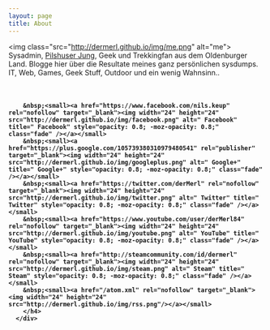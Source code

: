 ```yaml
---
layout: page
title: About
---
```


<img class="src="http://dermerl.github.io/img/me.png" alt="me">
Sysadmin, <a href="https://www.facebook.com/Pilshusen" target="_blank">Pilshuser Jung</a>, Geek und Trekkingfan aus dem Oldenburger Land. Blogge hier über die Resultate meines ganz persönlichen sysdumps. <br>IT, Web, Games, Geek Stuff, Outdoor und ein wenig Wahnsinn..</p><br>

<div class="container content">
      <div class="masthead">
        <h4 class="masthead-title">
		
		&nbsp;<small><a href="https://www.facebook.com/nils.keup" rel="nofollow" target="_blank"><img width="24" height="24" src="http://dermerl.github.io/img/facebook.png" alt=" Facebook" title=" Facebook" style="opacity: 0.8; -moz-opacity: 0.8;" class="fade" /></a></small>
        &nbsp;<small><a href="https://plus.google.com/105739380310979480541" rel="publisher" target="_blank"><img width="24" height="24" src="http://dermerl.github.io/img/googleplus.png" alt=" Google+" title=" Google+" style="opacity: 0.8; -moz-opacity: 0.8;" class="fade" /></a></small>
		&nbsp;<small><a href="https://twitter.com/derMerl" rel="nofollow" target="_blank"><img width="24" height="24" src="http://dermerl.github.io/img/twitter.png" alt=" Twitter" title=" Twitter" style="opacity: 0.8; -moz-opacity: 0.8;" class="fade" /></a></small>
		&nbsp;<small><a href="https://www.youtube.com/user/derMerl84" rel="nofollow" target="_blank"><img width="24" height="24" src="http://dermerl.github.io/img/youtube.png" alt=" YouTube" title=" YouTube" style="opacity: 0.8; -moz-opacity: 0.8;" class="fade" /></a></small>
		&nbsp;<small><a href="http://steamcommunity.com/id/dermerl" rel="nofollow" target="_blank"><img width="24" height="24" src="http://dermerl.github.io/img/steam.png" alt=" Steam" title=" Steam" style="opacity: 0.8; -moz-opacity: 0.8;" class="fade" /></a></small>
		&nbsp;<small><a href="/atom.xml" rel="nofollow" target="_blank"><img width="24" height="24" src="http://dermerl.github.io/img/rss.png"/></a></small>
        </h4>
      </div>	
	
